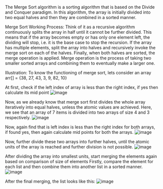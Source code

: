 The Merge Sort algorithm is a sorting algorithm that is based on the Divide and Conquer paradigm. In this algorithm, the array is initially divided into two equal 
halves and then they are combined in a sorted manner.

Merge Sort Working Process:
Think of it as a recursive algorithm continuously splits the array in half until it cannot be further divided. This means that if the array becomes empty or has only one 
element left, the dividing will stop, i.e. it is the base case to stop the recursion. If the array has multiple elements, split the array into halves and recursively 
invoke the merge sort on each of the halves. Finally, when both halves are sorted, the merge operation is applied. Merge operation is the process of taking two smaller 
sorted arrays and combining them to eventually make a larger one.

Illustration:
To know the functioning of merge sort, lets consider an array arr[] = {38, 27, 43, 3, 9, 82, 10}

At first, check if the left index of array is less than the right index, if yes then calculate its mid point
![image](https://user-images.githubusercontent.com/61406986/202919147-cd459e79-1a81-449e-9804-3dbe34803e2b.png)

Now, as we already know that merge sort first divides the whole array iteratively into equal halves, unless the atomic values are achieved. 
Here, we see that an array of 7 items is divided into two arrays of size 4 and 3 respectively.
![image](https://user-images.githubusercontent.com/61406986/202919159-32209067-39e1-4d44-9bba-f816e469fdb6.png)

Now, again find that is left index is less than the right index for both arrays, if found yes, then again calculate mid points for both the arrays.
![image](https://user-images.githubusercontent.com/61406986/202919169-cfff2d74-611d-4120-863d-96495465f7ab.png)

Now, further divide these two arrays into further halves, until the atomic units of the array is reached and further division is not possible.
![image](https://user-images.githubusercontent.com/61406986/202919183-2c5340bf-88ce-4030-ae2e-cd8def8a0b92.png)

After dividing the array into smallest units, start merging the elements again based on comparison of size of elements
Firstly, compare the element for each list and then combine them into another list in a sorted manner.
![image](https://user-images.githubusercontent.com/61406986/202919192-f74aa393-78f4-4671-86a0-9c9296b95f16.png)

After the final merging, the list looks like this:
![image](https://user-images.githubusercontent.com/61406986/202919201-00ab44f8-a7b0-41d6-9285-c326d7b363b4.png)

